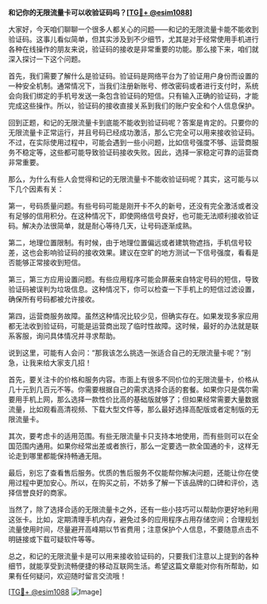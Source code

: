 **和记你的无限流量卡可以收验证码吗？[[TG💪+ @esim1088](https://t.me/s/esim1088)]**

大家好，今天咱们聊聊一个很多人都关心的问题——和记的无限流量卡能不能收到验证码。这事儿看似简单，但其实涉及到不少细节，尤其是对于经常使用手机进行各种在线操作的朋友来说，验证码的接收是非常重要的功能。那么接下来，咱们就深入探讨一下这个问题。

首先，我们需要了解什么是验证码。验证码是网络平台为了验证用户身份而设置的一种安全机制。通常情况下，当我们注册新账号、修改密码或者进行支付时，系统会向我们绑定的手机号发送一条包含验证码的短信。只有输入正确的验证码，才能完成这些操作。所以，验证码的接收直接关系到我们的账户安全和个人信息保护。

回到正题，和记的无限流量卡到底能不能收到验证码呢？答案是肯定的。只要你的无限流量卡正常运行，并且号码已经成功激活，那么它完全可以用来接收验证码。不过，在实际使用过程中，可能会遇到一些小问题，比如信号强度不够、运营商服务不稳定等，这些都可能导致验证码接收失败。因此，选择一家稳定可靠的运营商非常重要。

那么，为什么有些人会觉得和记的无限流量卡不能收验证码呢？其实，这可能与以下几个因素有关：

第一，号码质量问题。有些号码可能是刚开卡不久的新号，还没有完全激活或者没有足够的信用积分。在这种情况下，即使网络信号良好，也可能无法顺利接收验证码。解决办法很简单，就是耐心等待几天，让号码逐渐成熟。

第二，地理位置限制。有时候，由于地理位置偏远或者建筑物遮挡，手机信号较差，这也会影响验证码的接收效果。建议在空旷的地方测试一下信号强度，看看是否能够正常接收到短信。

第三，第三方应用设置问题。有些应用程序可能会屏蔽来自特定号码的短信，导致验证码被误判为垃圾信息。这种情况下，你可以检查一下手机上的短信过滤设置，确保所有号码都被允许接收。

第四，运营商服务故障。虽然这种情况比较少见，但确实存在。如果发现多家应用都无法收到验证码，可能是运营商出现了临时性故障。这时候，最好的办法就是联系客服，询问具体情况并寻求帮助。

说到这里，可能有人会问：“那我该怎么挑选一张适合自己的无限流量卡呢？”别急，让我来给大家支几招！

首先，要关注卡的价格和服务内容。市面上有很多不同价位的无限流量卡，价格从几十元到几百元不等。你需要根据自己的需求选择合适的套餐。如果你只是偶尔需要用手机上网，那么选择一款性价比高的基础版就够了；但如果经常需要大量数据流量，比如观看高清视频、下载大型文件等，那么最好选择高配版或者定制版的无限流量卡。

其次，要考虑卡的适用范围。有些无限流量卡只支持本地使用，而有些则可以在全国范围内通用。如果你经常出差或者旅行，那么一定要选一款全国通的卡，这样无论走到哪里都能保持畅通无阻。

最后，别忘了查看售后服务。优质的售后服务不仅能帮你解决问题，还能让你在使用过程中更加安心。所以，在购买之前，不妨多了解一下该品牌的口碑和评价，选择信誉良好的商家。

当然了，除了选择合适的无限流量卡之外，还有一些小技巧可以帮助你更好地利用这张卡。比如，定期清理手机内存，避免过多的应用程序占用存储空间；合理规划流量使用时间，尽量避开高峰期以节省费用；注意保护个人信息，不要随意点击不明链接或下载可疑软件等等。

总之，和记的无限流量卡是可以用来接收验证码的，只要我们注意以上提到的各种细节，就能享受到流畅便捷的移动互联网生活。希望这篇文章能对你有所帮助，如果有任何疑问，欢迎随时留言交流哦！

[[TG💪+ @esim1088](https://t.me/s/esim1088) ![Image](https://i.postimg.cc/4NQfJmqS/Snipaste-2025-05-13-00-14-12.png)]